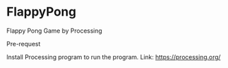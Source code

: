 # FlappyPong
Flappy Pong Game by Processing


Pre-request

Install Processing program to run the program. 
Link: https://processing.org/
